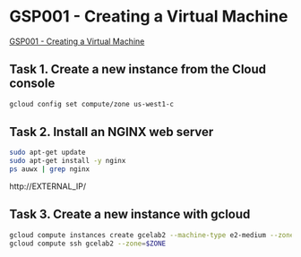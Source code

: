 # GSP001 - Creating a Virtual Machine

[GSP001 - Creating a Virtual Machine](https://www.cloudskillsboost.google/course_sessions/6826066/labs/376198)

## Task 1. Create a new instance from the Cloud console

```sh
gcloud config set compute/zone us-west1-c
```

## Task 2. Install an NGINX web server

```sh
sudo apt-get update
sudo apt-get install -y nginx
ps auwx | grep nginx
```

http://EXTERNAL_IP/

## Task 3. Create a new instance with gcloud

```sh
gcloud compute instances create gcelab2 --machine-type e2-medium --zone=$ZONE
gcloud compute ssh gcelab2 --zone=$ZONE
```
